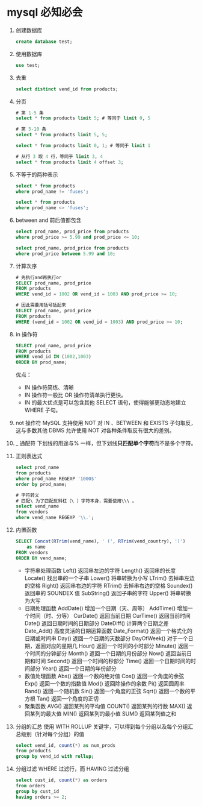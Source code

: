 # mysql 必知必会

1. 创建数据库

   ```sql
   create database test;
   ```

2. 使用数据库

   ```sql
   use test;
   ```

3. 去重

   ```sql
   select distinct vend_id from products;
   ```

4. 分页

   ```sql
   # 第 1-5 条
   select * from products limit 5; # 等同于 limit 0, 5

   # 第 5-10 条
   select * from products limit 5, 5;

   select * from products limit 0, 1; # 等同于 limit 1

   # 从行 3 取 4 行，等同于 limit 3, 4
   select * from products limit 4 offset 3;
   ```

5. 不等于的两种表示

   ```sql
   select * from products
   where prod_name != 'fuses';

   select * from products
   where prod_name <> 'fuses';
   ```

6. between and 前后值都包含

   ```sql
   select prod_name, prod_price from products
   where prod_price >= 5.99 and prod_price <= 10;

   select prod_name, prod_price from products
   where prod_price between 5.99 and 10;
   ```

7. 计算次序

   ```sql
   # 先执行and再执行or
   SELECT prod_name, prod_price
   FROM products
   WHERE vend_id = 1002 OR vend_id = 1003 AND prod_price >= 10;

   # 因此需要用括号括起来
   SELECT prod_name, prod_price
   FROM products
   WHERE (vend_id = 1002 OR vend_id = 1003) AND prod_price >= 10;
   ```

8. in 操作符

   ```sql
   SELECT prod_name, prod_price
   FROM products
   WHERE vend_id IN (1002,1003)
   ORDER BY prod_name;
   ```

   优点：

   - IN 操作符简练、清晰
   - IN 操作符一般比 OR 操作符清单执行更快。
   - IN 的最大优点是可以包含其他 SELECT 语句，使得能够更动态地建立 WHERE 子句。

9. not 操作符
   MySQL 支持使用 NOT 对 IN 、BETWEEN 和 EXISTS 子句取反，这与多数其他 DBMS 允许使用 NOT 对各种条件取反有很大的差别。

10. \_ 通配符
    下划线的用途与% 一样，但下划线**只匹配单个字符**而不是多个字符。

11. 正则表达式

    ```sql
    select prod_name
    from products
    where prod_name REGEXP '1000$'
    order by prod_name;

    # 字符转义
    # 匹配\ 为了匹配反斜杠（\ ）字符本身，需要使用\\\ 。
    select vend_name
    from vendors
    where vend_name REGEXP '\\.';
    ```

12. 内置函数

    ```sql
    SELECT Concat(RTrim(vend_name), ' (', RTrim(vend_country), ')')
        as name
    FROM vendors
    ORDER BY vend_name;
    ```

    - 字符串处理函数
      Left() 返回串左边的字符
      Length() 返回串的长度
      Locate() 找出串的一个子串
      Lower() 将串转换为小写
      LTrim() 去掉串左边的空格
      Right() 返回串右边的字符
      RTrim() 去掉串右边的空格
      Soundex() 返回串的 SOUNDEX 值
      SubString() 返回子串的字符
      Upper() 将串转换为大写
    - 日期处理函数
      AddDate() 增加一个日期（天、周等）
      AddTime() 增加一个时间（时、分等）
      CurDate() 返回当前日期
      CurTime() 返回当前时间
      Date() 返回日期时间的日期部分
      DateDiff() 计算两个日期之差
      Date_Add() 高度灵活的日期运算函数
      Date_Format() 返回一个格式化的日期或时间串
      Day() 返回一个日期的天数部分
      DayOfWeek() 对于一个日期，返回对应的星期几
      Hour() 返回一个时间的小时部分
      Minute() 返回一个时间的分钟部分
      Month() 返回一个日期的月份部分
      Now() 返回当前日期和时间
      Second() 返回一个时间的秒部分
      Time() 返回一个日期时间的时间部分
      Year() 返回一个日期的年份部分
    - 数值处理函数
      Abs() 返回一个数的绝对值
      Cos() 返回一个角度的余弦
      Exp() 返回一个数的指数值
      Mod() 返回除操作的余数
      Pi() 返回圆周率
      Rand() 返回一个随机数
      Sin() 返回一个角度的正弦
      Sqrt() 返回一个数的平方根
      Tan() 返回一个角度的正切
    - 聚集函数
      AVG() 返回某列的平均值
      COUNT() 返回某列的行数
      MAX() 返回某列的最大值
      MIN() 返回某列的最小值
      SUM() 返回某列值之和

13. 分组的汇总
    使用 WITH ROLLUP 关键字，可以得到每个分组以及每个分组汇总级别（针对每个分组）的值

    ```sql
    select vend_id, count(*) as num_prods
    from products
    group by vend_id with rollup;
    ```

14. 分组过滤
    WHERE 过滤行，而 HAVING 过滤分组

    ```sql
    select cust_id, count(*) as orders
    from orders
    group by cust_id
    having orders >= 2;
    ```
